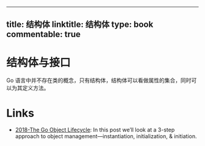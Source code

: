 
---
title: 结构体
linktitle: 结构体
type: book
commentable: true
---

# 结构体与接口

Go 语言中并不存在类的概念，只有结构体，结构体可以看做属性的集合，同时可以为其定义方法。

# Links

- [2018-The Go Object Lifecycle](https://middlemost.com/object-lifecycle/): In this post we’ll look at a 3-step approach to object management—instantiation, initialization, & initiation.

    